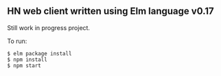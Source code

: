 ## HN web client written using Elm language v0.17

Still work in progress project.

To run:

```
$ elm package install
$ npm install
$ npm start
```
